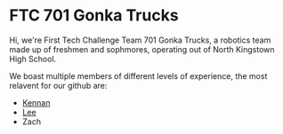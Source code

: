 # FTC 701 Gonka Trucks

Hi, we're First Tech Challenge Team 701 Gonka Trucks, a robotics team made up of freshmen and sophmores,
operating out of North Kingstown High School.

We boast multiple members of different levels of experience, the most relavent for our github are:

- [Kennan](https://github.com/KennanHunter)
- [Lee](https://github.com/B1ue-Phoenix)
- Zach
